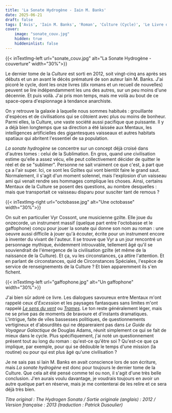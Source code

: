 ```yaml
---
title: 'La Sonate Hydrogène - Iain M. Banks'
date: 2025-06-21
draft: false
tags: ['Avis', 'Iain M. Banks', 'Roman', 'Culture (Cycle)', 'Le Livre de Poche', 'SFFF']
cover: 
    image: "sonate_couv.jpg"
    hidden: true
    hiddeninlist: false
---
```

{{< inTextImg-left url="sonate_couv.jpg" alt="La Sonate Hydrogène - couverture" width="30%">}}

Le dernier tome de la *Culture* est sorti en 2012, soit vingt-cinq ans après ses débuts et un an avant le décès prématuré de son auteur Iain M. Banks. J'ai picoré le cycle, dont les onze livres (dix romans et un recueil de nouvelles) peuvent se lire indépendamment les uns des autres, sur un peu moins d'une décennie. Et puis voilà. J'ai pris mon temps, mais me voilà au bout de ce space-opera d'espionnage à tendance anarchiste.

On y retrouve la galaxie à laquelle nous sommes habitués : grouillante d'espèces et de civilisations qui se côtoient avec plus ou moins de bonheur. Parmi elles, la Culture, une vaste société aussi pacifique que puissante. Il y a déjà bien longtemps que sa direction a été laissée aux Mentaux, les intelligences artificielles des gigantesques vaisseaux et autres habitats spatiaux qui abritent l'essentiel de sa population.

*La sonate hydrogène* se concentre sur un concept déjà croisé dans d'autres tomes : celui de la Sublimation. En gros, quand une civilisation estime qu'elle a assez vécu, elle peut collectivement décider de quitter le réel et de se "sublimer". Personne ne sait vraiment ce que c'est, à part que ça a l'air super. Ici, ce sont les Gziltes qui vont bientôt faire le grand saut. Normalement, il s'agit d'un moment solennel, mais l'explosion d'un vaisseau ami qui venait rendre ses hommages complique les choses. Ainsi, certains Mentaux de la Culture se posent des questions, au nombre desquelles : mais que transportait ce vaisseau disparu pour susciter tant de remous ?

{{< inTextImg-right url="octobasse.jpg" alt="Une octobasse" width="30%">}}

On suit en particulier Vyr Cossont, une musicienne gzilte. Elle joue du onzecorde, un instrument massif (quelque part entre l'octobasse et le gaffophone) conçu pour jouer la sonate qui donne son nom au roman : une oeuvre aussi difficile à jouer qu'à écouter, écrite pour un instrument encore à inventer du vivant de l'auteur. Il se trouve que Vyr a un jour rencontré un personnage mythique, évidemment introuvable, tellement âgé qu'il se souviendrait de l'émergence de la civilisation gzilte (et même de la naissance de la Culture). Et ça, vu les circonstances, ça attire l'attention. Et en parlant de circonstances, quid de Circonstances Spéciales, l'espèce de service de renseignements de la Culture ? Et bien apparemment ils s'en fichent.

{{< inTextImg-left url="gaffophone.jpg" alt="Un gaffophone" width="30%">}}

J'ai bien sûr adoré ce livre. Les dialogues savoureux entre Mentaux m'ont rappelé ceux d'*Excession* et les paysages fantasques sans limites m'ont rappelé [*Le sens du vent*](https://noninomnom.github.io/carnetslunaires/posts/le-sens-du-vent-iain-m-banks-2000-2002/) ou [*Trames*](https://noninomnom.github.io/carnetslunaires/posts/trames-iain-m-banks/). Le ton reste généralement léger, mais ne se prive pas de moments de bravoure et d'instants dramatiques. L'intrigue, faite de viles bassesses politiques, de questionnements vertigineux et d'absurdités qui ne dépareraient pas dans *Le Guide du Voyageur Galactique* de Douglas Adams, réunit simplement ce qui se fait de mieux dans le cycle. Plus spécifiquement, j'ai noté un questionnement présent tout au long du roman : qu'est-ce qu'être soi ? Qu'est-ce que ça implique, par exemple, pour qui se dédouble le temps d'une mission (la routine) ou pour qui est plus âgé qu'une civilisation ? 

Je ne sais pas si Iain M. Banks en avait conscience lors de son écriture, mais *La sonate hydrogène* est donc pour toujours le dernier tome de la Culture. Que cela ait été pensé comme tel ou non, il s'agit d'une très belle conclusion. J'en aurais voulu davantage, je voudrais toujours en avoir un autre quelque part en réserve, mais je me contenterai de les relire et ce sera déjà très bien.

*Titre original : The Hydrogen Sonata / Sortie originale (anglais) : 2012 / Version française : 2013 (traduction : Patrick Dusoulier)*
